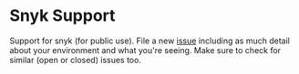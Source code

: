 # Snyk Support

Support for snyk (for public use). File a new [issue](/snyk/support/issues/new) including as much detail about your environment and what you're seeing. Make sure to check for similar (open or closed) issues too.
